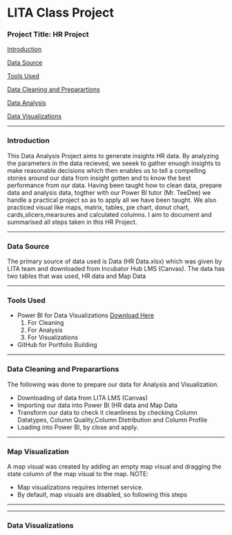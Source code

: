 # LITA Class Project

### Project Title: HR Project 
[Introduction](#introduction) 

[Data Source](#data-source) 

[Tools Used](#tools-used) 

[Data Cleaning and Preparartions](#Data-Cleaning-and-Preparartions)

[Data Analysis](#data-analysis) 

[Data Visualizations](#data-visualization) 

---
### Introduction
This Data Analysis Project aims to generate insights HR data. By analyzing the parameters in the data recieved, we seeek to gather enuogh insights to make reasonable decisions which then enables us to tell a compelling stories around our data from insight gotten and to know the best performance from our data. Having been taught how to clean data, prepare data and analysis data, togther with our Power BI tutor (Mr. TeeDee) we handle a practical project so as to apply all we have been taught. 
We also practiced visual like maps, matrix, tables, pie chart, donut chart, cards,slicers,mearsures and calculated columns. I aim to document and summarised all steps taken in this HR Project.

---
### Data Source
The primary source of data used is Data (HR Data.xlsx) which was given by LITA team and downloaded from Incubator Hub LMS (Canvas). The data has two tables that was used, HR data and Map Data

---
### Tools Used
- Power BI for Data Visualizations [Download Here](https://www.microsoft.com)
  1. For Cleaning
  2. For Analysis
  3. For Visualizations
- GitHub for Portfolio Building

---
### Data Cleaning and Preparartions
The following was done to prepare our data for Analysis and Visualization.
- Downloading of data from LITA LMS (Canvas)
- Importing our data into Power BI (HR data and Map Data
- Transform our data to check it cleanliness by checking Column Datatypes, Column Quality,Column Distribution  and Column Profile
- Loading into Power BI, by close and apply.

---
### Map Visualization
A map visual was created by adding an empty map visual and dragging the state column of the map visual to the map.
NOTE: 
  - Map visualizations requires internet service.
  - By default, map visuals are disabled, so following this steps

---

---
### Data Visualizations

